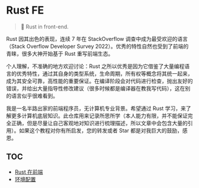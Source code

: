 # Rust FE

> 🦀 Rust in front-end.

Rust 因其出色的表现，连续 7 年在 StackOverflow 调查中成为最受欢迎的语言（Stack Overflow Developer Survey 2022）。优秀的特性自然也受到了前端的青睐，很多大神开始基于 Rust 重写前端生态。

个人理解，不准确的地方欢迎讨论：Rust 之所以优秀是因为它借鉴了大量编程语言的优秀特性，通过其自身的类型系统，生命周期，所有权等概念将其统一起来，成为其安全可靠，高性能的重要保证。在编译阶段会对代码进行检查，抛出友好的错误，并给出大量指导性修改建议（很多时候都是编译器在教我写代码），这在别的语言似乎很难看到。

我是一名半路出家的前端程序员，无计算机专业背景。希望通过 Rust 学习，来了解更多计算机底层知识。此仓库用来记录所思所学（本人能力有限，并不能保证完全正确，但是尽量让自己客观地对知识进行梳理描述，所以文章中会包含大量的引用）。如果这个教程对你有所启发，您的转发或者 Star 都是对我巨大的鼓励，感恩。

## TOC

- [Rust 在前端](https://github.com/lencx/rust-fe/discussions/3)
- [环境配置](https://github.com/lencx/rust-fe/discussions/5)

